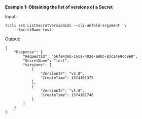 **Example 1: Obtaining the list of versions of a Secret**



Input: 

```
tccli ssm ListSecretVersionIds --cli-unfold-argument  \
    --SecretName test
```

Output: 
```
{
    "Response": {
        "RequestId": "56fe436b-16ca-402e-a9bb-83c14e9cc9e8",
        "SecretName": "test",
        "Versions": [
            {
                "VersionId": "v2.0",
                "CreateTime": 1574161372
            },
            {
                "VersionId": "v1.0",
                "CreateTime": 1574161748
            }
        ]
    }
}
```

